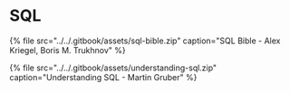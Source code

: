 # SQL

{% file src="../../.gitbook/assets/sql-bible.zip" caption="SQL Bible - Alex Kriegel, Boris M. Trukhnov" %}

{% file src="../../.gitbook/assets/understanding-sql.zip" caption="Understanding SQL - Martin Gruber" %}

